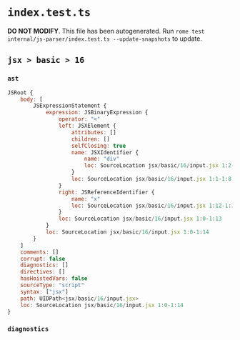 # `index.test.ts`

**DO NOT MODIFY**. This file has been autogenerated. Run `rome test internal/js-parser/index.test.ts --update-snapshots` to update.

## `jsx > basic > 16`

### `ast`

```javascript
JSRoot {
	body: [
		JSExpressionStatement {
			expression: JSBinaryExpression {
				operator: "<"
				left: JSXElement {
					attributes: []
					children: []
					selfClosing: true
					name: JSXIdentifier {
						name: "div"
						loc: SourceLocation jsx/basic/16/input.jsx 1:2-1:5
					}
					loc: SourceLocation jsx/basic/16/input.jsx 1:1-1:8
				}
				right: JSReferenceIdentifier {
					name: "x"
					loc: SourceLocation jsx/basic/16/input.jsx 1:12-1:13 (x)
				}
				loc: SourceLocation jsx/basic/16/input.jsx 1:0-1:13
			}
			loc: SourceLocation jsx/basic/16/input.jsx 1:0-1:14
		}
	]
	comments: []
	corrupt: false
	diagnostics: []
	directives: []
	hasHoistedVars: false
	sourceType: "script"
	syntax: ["jsx"]
	path: UIDPath<jsx/basic/16/input.jsx>
	loc: SourceLocation jsx/basic/16/input.jsx 1:0-1:14
}
```

### `diagnostics`

```

```

